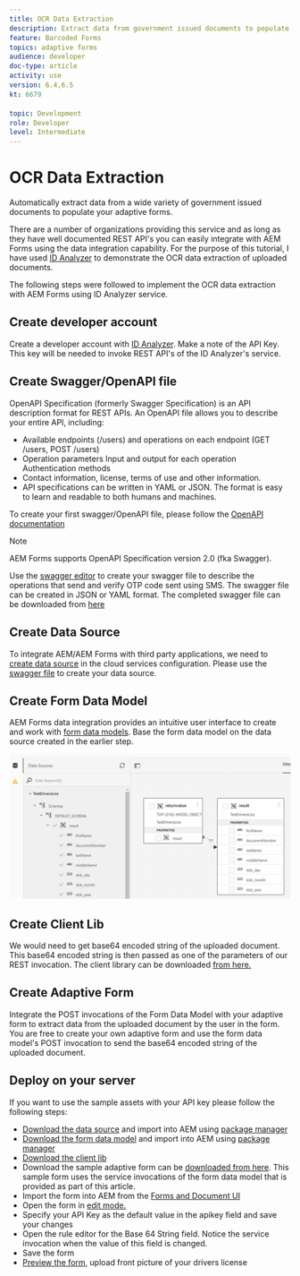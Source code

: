 ```yaml
---
title: OCR Data Extraction
description: Extract data from government issued documents to populate forms.
feature: Barcoded Forms
topics: adaptive forms
audience: developer
doc-type: article
activity: use
version: 6.4,6.5
kt: 6679

topic: Development
role: Developer
level: Intermediate
---
```



# OCR Data Extraction

Automatically extract data from a wide variety of government issued documents to populate your adaptive forms.

There are a number of organizations providing this service and as long as they have well documented REST API's you can easily integrate with AEM Forms using the data integration capability. For the purpose of this tutorial, I have used [ID Analyzer](https://www.idanalyzer.com/) to demonstrate the OCR data extraction of uploaded documents.

The following steps were followed to implement the OCR data extraction with AEM Forms using ID Analyzer service.

## Create developer account

Create a developer account with [ID Analyzer](https://portal.idanalyzer.com/signin.html). Make a note of the API Key. This key will be needed to invoke REST API's of the ID Analyzer's service.

## Create Swagger/OpenAPI file

OpenAPI Specification (formerly Swagger Specification) is an API description format for REST APIs. An OpenAPI file allows you to describe your entire API, including:

* Available endpoints (/users) and operations on each endpoint (GET /users, POST /users)
* Operation parameters Input and output for each operation
Authentication methods
* Contact information, license, terms of use and other information.
* API specifications can be written in YAML or JSON. The format is easy to learn and readable to both humans and machines. 

To create your first swagger/OpenAPI file, please follow the [OpenAPI documentation](https://swagger.io/docs/specification/2-0/basic-structure/)

>[!NOTE] 
> AEM Forms supports OpenAPI Specification version 2.0 (fka Swagger).

Use the [swagger editor](https://editor.swagger.io/) to create your swagger file to describe the operations that send and verify OTP code sent using SMS. The swagger file can be created in JSON or YAML format. The completed swagger file can be downloaded from [here](assets/drivers-license-swagger.zip)

## Create Data Source

To integrate AEM/AEM Forms with third party applications, we need to [create data source](https://docs.adobe.com/content/help/en/experience-manager-learn/forms/ic-web-channel-tutorial/parttwo.html) in the cloud services configuration. Please use the [swagger file](assets/drivers-license-swagger.zip) to create your data source.

## Create Form Data Model

AEM Forms data integration provides an intuitive user interface to create and work with [form data models](https://docs.adobe.com/content/help/en/experience-manager-65/forms/form-data-model/create-form-data-models.html). Base the form data model on the data source created in the earlier step.

![fdm](assets/test-dl-fdm.PNG)

## Create Client Lib

We would need to get base64 encoded string of the uploaded document. This base64 encoded string is then passed as one of the parameters of our REST invocation.
The client library can be downloaded [from here.](assets/drivers-license-client-lib.zip)

## Create Adaptive Form 

Integrate the POST invocations of the Form Data Model with your adaptive form to extract data from the uploaded document by the user in the form. You are free to create your own adaptive form and use the form data model's POST invocation to send the base64 encoded string of the uploaded document. 

## Deploy on your server

If you want to use the sample assets with your API key please follow the following steps:

* [Download the data source](assets/drivers-license-source.zip) and import into AEM using [package manager](http://localhost:4502/crx/packmgr/index.jsp)
* [Download the form data model](assets/drivers-license-fdm.zip) and import into AEM using [package manager](http://localhost:4502/crx/packmgr/index.jsp)
* [Download the client lib](assets/drivers-license-client-lib.zip)
* Download the sample adaptive form can be [downloaded from here](assets/adaptive-form-dl.zip). This sample form uses the service invocations of the form data model that is provided as part of this article.
* Import the form into AEM from the [Forms and Document UI](http://localhost:4502/aem/forms.html/content/dam/formsanddocuments)
* Open the form in [edit mode.](http://localhost:4502/editor.html/content/forms/af/driverslicenseandpassport.html)
* Specify your API Key as the default value in the apikey field and save your changes
* Open the rule editor for the Base 64 String field. Notice the service invocation when the value of this field is changed.
* Save the form
* [Preview the form](http://localhost:4502/content/dam/formsanddocuments/driverslicenseandpassport/jcr:content?wcmmode=disabled), upload front picture of your drivers license


